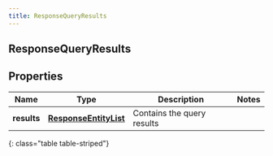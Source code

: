 ```yaml
---
title: ResponseQueryResults
---
```

## ResponseQueryResults


## Properties

| Name | Type | Description | Notes |
| ------------ | ------------- | ------------- | ------------- |
| **results** | [**ResponseEntityList**](ResponseEntityList.html) | Contains the query results |  |
{: class="table table-striped"}



